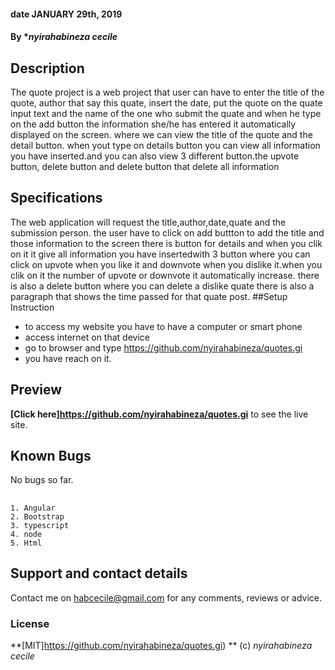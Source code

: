 
#### date  JANUARY 29th, 2019
#### By **nyirahabineza cecile*

## Description
The quote project is a web project that user can have to enter the title of the quote, author that say this quate, insert the date, put the quote on the quate input text and the name of the one who submit the quate and when he type on the add button the information she/he has entered it automatically displayed on the screen. where we can view the title of the quote and the detail button. when yout type on details button you can view all information you have inserted.and you can also view 3 different button.the upvote button, delete button and delete button that delete all information

## Specifications
The web application will request the title,author,date,quate and the submission person.
the user have to click on add buttton to add the title and those information to the screen
there is button for details and when you clik on it it give all information you have insertedwith 3 button where you can click on upvote when you like it and downvote when you dislike it.when you clik on it the number of upvote or downvote it automatically increase.
there is also a delete button where you can delete a dislike quate
there is also a paragraph that shows the time passed for that quate post.
##Setup Instruction
* to access my website you have to have a computer or smart phone
* access internet on that device
* go to browser and type https://github.com/nyirahabineza/quotes.gi
* you have reach on it.

## Preview
**[Click here]https://github.com/nyirahabineza/quotes.gi** to see the live site.

## Known Bugs
No bugs so far. 

##
    1. Angular
    2. Bootstrap
    3. typescript
    4. node
    5. Html

## Support and contact details
Contact me on habcecile@gmail.com for any comments, reviews or advice.

### License
**[MIT]https://github.com/nyirahabineza/quotes.gi) ** (c) *nyirahabineza cecile*